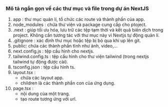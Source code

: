 ### Mô tả ngắn gọn về các thư mục và file trong dự án NextJS
1. app : thư mục quản lí, tổ chức các route và thành phần của app.
2. node_modules : chứa thư viện và package cung cấp cho ptoject.
3. .next : giúp tối ưu hóa, lưu trữ các tệp tạm thời và kết quả biên dịch trong project. Không cần tương tác với thư mục này vì Nextjs tự động quản lí.
4. .gitignore : xác định thư mục hoặc tệp bị bỏ qua khi up lên git.
5. public: chứa các thành phần tĩnh như ảnh, video,...
6. next.config.js : tệp cấu hình cho nextjs.
7. tailwind.config.ts : tệp cấu hình cho thư viện tailwind (trong nextjs tailwind tự động được cài).
8. tsconfig.json : tệp cấu hình ts.
9. layout.tsx : 
    - chứa các layout app.
    - children là các thành phần con của ứng dụng.
10. page.tsx : 
    - nội dung của một trang.
    - tạo route tương ứng với url.
